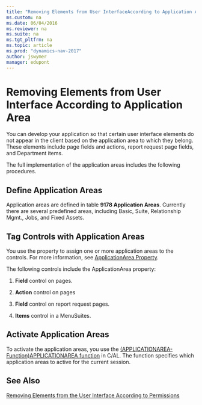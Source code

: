 ```yaml
---
title: "Removing Elements from User InterfaceAccording to Application Area"
ms.custom: na
ms.date: 06/04/2016
ms.reviewer: na
ms.suite: na
ms.tgt_pltfrm: na
ms.topic: article
ms.prod: "dynamics-nav-2017"
author: jswymer
manager: edupont
---
```

# Removing Elements from User Interface According to Application Area
You can develop your application so that certain user interface elements do not appear in the client based on the application area to which they belong. These elements include page fields and actions, report request page fields, and Department items.  

The full implementation of the application areas includes the following procedures.  

## Define Application Areas
Application areas are defined in table **9178 Application Areas**. Currently there are several predefined areas, including Basic, Suite, Relationship Mgmt., Jobs, and Fixed Assets.  

## Tag Controls with Application Areas
 You use the property to assign one or more application areas to the controls. For more information, see [ApplicationArea Property](ApplicationArea-Property.md).

The following controls include the ApplicationArea property:  

1.  **Field** control on pages.  

2.  **Action** control on pages  

3.  **Field** control on report request pages.  

4.  **Items** control in a MenuSuites.  

## Activate Application Areas
 To activate the application areas, you use the [(APPLICATIONAREA-Function)APPLICATIONAREA function](APPLICATIONAREA-Function.md) in C/AL. The function specifies which application areas to active for the current session.

## See Also
[Removing Elements from the User Interface According to Permissions](Removing-Elements-from-the-User-Interface-According-to-Permissions.md)  
